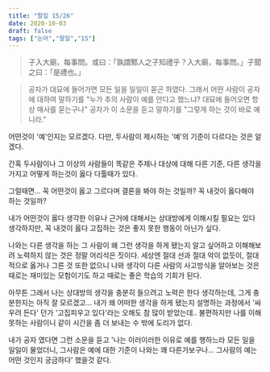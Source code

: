 ```yaml
---
title: "팔일 15/26"
date: 2020-10-03
draft: false
tags: ["논어","팔일","15"]
---
```


> 子入大廟，每事問。或曰：「孰謂鄹人之子知禮乎？入大廟，每事問。」子聞之曰：「是禮也。」

> 공자가 대묘에 들어가면 모든 일을 일일이 묻곤 하였다. 그래서 어떤 사람이 공자에 대하여 말하기를
> "누가 추의 사람이 예를 안다고 했느냐? 대묘에 들어오면 항상 매사를 묻는구나"
> 공자가 이 소문을 듣고 말하기를 "그렇게 하는 것이 바로 예니라."

어떤것이 '예'인지는 모르겠다.
다만, 두사람이 제시하는 '예'의 기준이 다르다는 것은 알겠다.

간혹 두사람이나 그 이상의 사람들이
똑같은 주제나 대상에 대해 다른 기준, 다른 생각을 가지고
어떻게 하는것이 옳다 다툴때가 있다.

그럴때면... 꼭 어떤것이 옳고 그르다며 결론을 봐야 하는 것일까?
꼭 내것이 옳다해야 하는 것일까?

내가 어떤것이 옳다 생각한 이유나 근거에 대해서는
상대방에게 이해시킬 필요는 있다 생각하지만,
꼭 내것이 옳다 고집하는 것은 좋지 못한 행동이 아닌가 싶다.

나와는 다른 생각을 하는 그 사람이 왜 그런 생각을 하게 됐는지
알고 싶어하고 이해해보려 노력하지 않는 것은 정말 어리석은 짓이다.
세상엔 절대 선과 절대 악이 없듯이,
절대적으로 옳거나 그른 것 또한 없으니
나와 생각이 다른 사람의 사고방식을 알아보는 것은
때로는 재미있는 모험이기도 하고 때로는 좋은 학습의 기회가 된다.

아무튼 그래서 나는 상대방의 생각을 충분히 들으려고
노력은 한다 생각하는데, 그게 충분한지는 아직 잘 모르겠고...
내가 왜 어떠한 생각을 하게 됐는지 설명하는 과정에서
'싸우려 든다' 던가 '고집피우고 있다'라는 오해도 참 많이 받았는데..
불편하지만 나를 이해못하는 사람이니 같이 시간을 좀 더 보내는 수 밖에 도리가 없다.

내가 공자 였다면 그런 소문을 듣고 '나는 이러이러한 이유로 예를 행하느라 모든 일을 일일이 물었더니,
그사람은 예에 대한 기준이 나와는 꽤 다른가보구나... 그사람의 예는 어떤 것인지 궁금하다' 했을것 같다.
